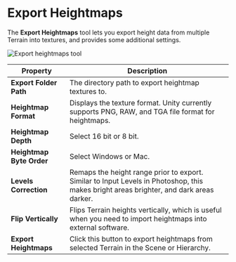 # Export Heightmaps

The **Export Heightmaps** tool lets you export height data from multiple Terrain into textures, and provides some additional settings.

![Export heightmaps tool](images/4-35-toolbox-export-heightmaps.png)

| **Property**             | **Description**                                              |
| ------------------------ | ------------------------------------------------------------ |
| **Export Folder Path**   | The directory path to export heightmap textures to.          |
| **Heightmap Format**     | Displays the texture format. Unity currently supports PNG, RAW, and TGA file format for heightmaps. |
| **Heightmap Depth**      | Select 16 bit or 8 bit.                                      |
| **Heightmap Byte Order** | Select Windows or Mac.                                       |
| **Levels Correction**    | Remaps the height range prior to export. Similar to Input Levels in Photoshop, this makes bright areas brighter, and dark areas darker. |
| **Flip Vertically**      | Flips Terrain heights vertically, which is useful when you need to import heightmaps into external software. |
| **Export Heightmaps**    | Click this button to export heightmaps from selected Terrain in the Scene or Hierarchy. |
